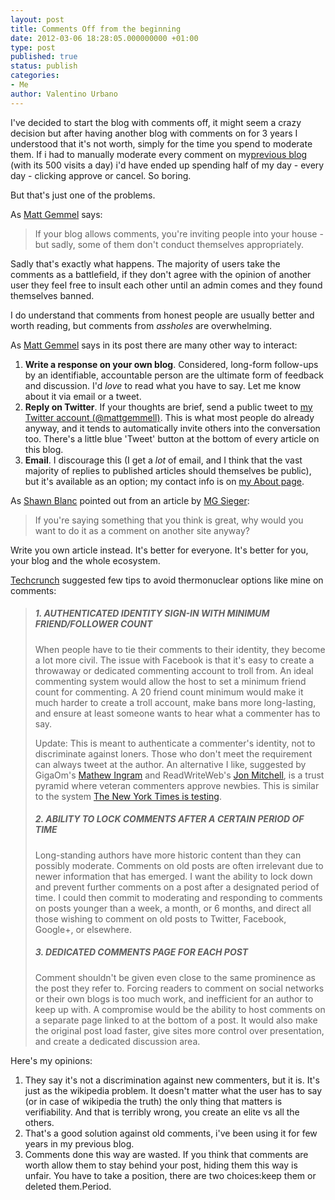 ```yaml
---
layout: post
title: Comments Off from the beginning
date: 2012-03-06 18:28:05.000000000 +01:00
type: post
published: true
status: publish
categories:
- Me
author: Valentino Urbano 
---
```


I've decided to start the blog with comments off, it might seem a crazy decision but after having another blog with comments on for 3 years I understood that  it's not worth, simply for the time you spend to moderate them. If i had to manually moderate every comment on my[previous blog ][0](with its 500 visits a day)  i'd have ended up spending half of my day - every day - clicking approve or cancel. So boring.

But that's just one of the problems.

As [Matt Gemmel][1] says:

> If your blog allows comments, you're inviting people into your house - but sadly, some of them don't conduct themselves appropriately.
> 
> 

Sadly that's exactly what happens. The majority of users take the comments as a battlefield, if they don't agree with the opinion of another user they feel free to insult each other until an admin comes and they found themselves banned.

I do understand that comments from honest people are usually better and worth reading, but comments from _assholes_ are overwhelming.

As [Matt Gemmel][1] says in its post there are many other way to interact:

1. **Write a response on your own blog**. Considered, long-form follow-ups by an identifiable, accountable person are the ultimate form of feedback and discussion. I'd _love_ to read what you have to say. Let me know about it via email or a tweet.
2. **Reply on Twitter**. If your thoughts are brief, send a public tweet to [my Twitter account (@mattgemmell)][2]. This is what most people do already anyway, and it tends to automatically invite others into the conversation too. There's a little blue 'Tweet' button at the bottom of every article on this blog.
3. **Email**. I discourage this (I get a _lot_ of email, and I think that the vast majority of replies to published articles should themselves be public), but it's available as an option; my contact info is on [my About page][3].

As [Shawn Blanc][4] pointed out from an article by [MG Sieger][5]:

> If you're saying something that you think is great, why would you want to do it as a comment on another site anyway?

Write you own article instead. It's better for everyone. It's better for you, your blog and the whole ecosystem.

[Techcrunch][6] suggested few tips to avoid thermonuclear options like mine on comments:

> ##### 1\. AUTHENTICATED IDENTITY SIGN-IN WITH MINIMUM FRIEND/FOLLOWER COUNT
> 
> When people have to tie their comments to their identity, they become a lot more civil. The issue with Facebook is that it's easy to create a throwaway or dedicated commenting account to troll from. An ideal commenting system would allow the host to set a minimum friend count for commenting. A 20 friend count minimum would make it much harder to create a troll account, make bans more long-lasting, and ensure at least someone wants to hear what a commenter has to say.
> 
> Update: This is meant to authenticate a commenter's identity, not to discriminate against loners. Those who don't meet the requirement can always tweet at the author. An alternative I like, suggested by GigaOm's [Mathew Ingram][7] and ReadWriteWeb's [Jon Mitchell][8], is a trust pyramid where veteran commenters approve newbies. This is similar to the system [The New York Times is testing][9].
> 
> ##### 2\. ABILITY TO LOCK COMMENTS AFTER A CERTAIN PERIOD OF TIME
> 
> Long-standing authors have more historic content than they can possibly moderate. Comments on old posts are often irrelevant due to newer information that has emerged. I want the ability to lock down and prevent further comments on a post after a designated period of time. I could then commit to moderating and responding to comments on posts younger than a week, a month, or 6 months, and direct all those wishing to comment on old posts to Twitter, Facebook, Google+, or elsewhere.
> 
> ##### 3\. DEDICATED COMMENTS PAGE FOR EACH POST
> 
> Comment shouldn't be given even close to the same prominence as the post they refer to. Forcing readers to comment on social networks or their own blogs is too much work, and inefficient for an author to keep up with. A compromise would be the ability to host comments on a separate page linked to at the bottom of a post. It would also make the original post load faster, give sites more control over presentation, and create a dedicated discussion area.

Here's my opinions:

1. They say it's not a discrimination against new commenters, but it is. It's just as the wikipedia problem. It doesn't matter what the user has to say (or in case of wikipedia the truth) the only thing that matters is verifiability. And that is terribly wrong, you create an elite vs all the others.
2. That's a good solution against old comments, i've been using it for few years in my previous blog.
3. Comments done this way are wasted. If you think that comments are worth allow them to stay behind your post, hiding them this way is unfair. You have to take a position, there are two choices:keep them or deleted them.Period.



[0]: http://mysimpleromance.altervista.org
[1]: http://mattgemmell.com/2011/11/29/comments-off/
[2]: http://twitter.com/mattgemmell
[3]: http://mattgemmell.com/about
[4]: http://brooksreview.net/2012/01/commenting-debate/
[5]: http://parislemon.com/post/15305835451/bile
[6]: http://techcrunch.com/2012/01/04/blogs-need-comments/
[7]: https://twitter.com/#!/mathewi
[8]: https://twitter.com/#!/JonMwords
[9]: http://gigaom.com/2011/12/02/the-nyt-tries-to-get-its-readers-to-level-up/